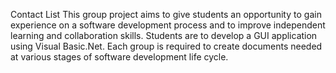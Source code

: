 Contact List
This group project aims to give students an opportunity to gain experience on a software development
process and to improve independent learning and collaboration skills. Students are to develop a GUI
application using Visual Basic.Net. Each group is required to create documents needed at various stages
of software development life cycle.
